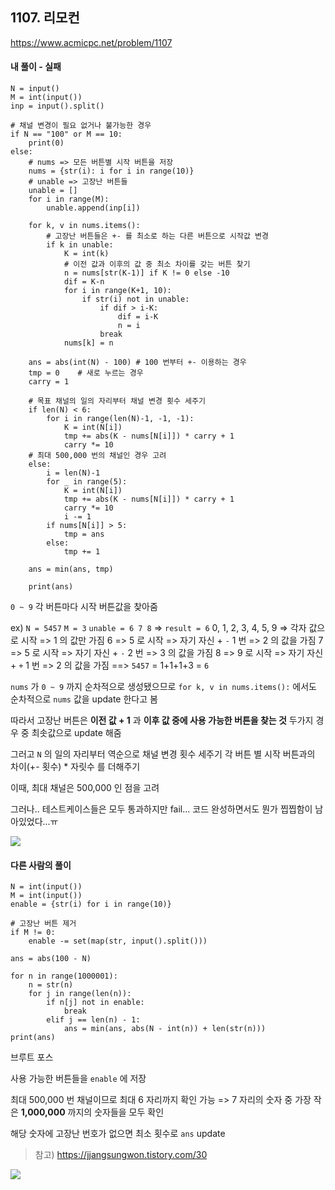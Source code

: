 ## 1107. 리모컨
https://www.acmicpc.net/problem/1107

#### 내 풀이 - 실패
```
N = input()
M = int(input())
inp = input().split()

# 채널 변경이 필요 없거나 불가능한 경우
if N == "100" or M == 10:
    print(0)
else:
    # nums => 모든 버튼별 시작 버튼을 저장
    nums = {str(i): i for i in range(10)}
    # unable => 고장난 버튼들
    unable = []
    for i in range(M):
        unable.append(inp[i])

    for k, v in nums.items():
        # 고장난 버튼들은 +- 를 최소로 하는 다른 버튼으로 시작값 변경
        if k in unable:
            K = int(k)
            # 이전 값과 이후의 값 중 최소 차이를 갖는 버튼 찾기
            n = nums[str(K-1)] if K != 0 else -10
            dif = K-n
            for i in range(K+1, 10):
                if str(i) not in unable:
                    if dif > i-K:
                        dif = i-K
                        n = i
                    break
            nums[k] = n

    ans = abs(int(N) - 100)	# 100 번부터 +- 이용하는 경우
    tmp = 0    # 새로 누르는 경우
    carry = 1
    
    # 목표 채널의 일의 자리부터 채널 변경 횟수 세주기
    if len(N) < 6:
        for i in range(len(N)-1, -1, -1):
            K = int(N[i])
            tmp += abs(K - nums[N[i]]) * carry + 1
            carry *= 10
    # 최대 500,000 번의 채널인 경우 고려
    else:
        i = len(N)-1
        for _ in range(5):
            K = int(N[i])
            tmp += abs(K - nums[N[i]]) * carry + 1
            carry *= 10
            i -= 1
        if nums[N[i]] > 5:
            tmp = ans
        else:
            tmp += 1

    ans = min(ans, tmp)

    print(ans)
```
`0 ~ 9` 각 버튼마다 시작 버튼값을 찾아줌

ex) `N = 5457` `M = 3` `unable = 6 7 8` => `result = 6`
0, 1, 2, 3, 4, 5, 9 => 각자 값으로 시작 => 1 의 값만 가짐
6 => 5 로 시작 => 자기 자신 + `-` 1 번 => 2 의 값을 가짐
7 => 5 로 시작 => 자기 자신 + `-` 2 번 => 3 의 값을 가짐
8 => 9 로 시작 => 자기 자신 + `+` 1 번 => 2 의 값을 가짐
==> `5457` = 1+1+1+3 = `6`

`nums` 가 `0 ~ 9` 까지 순차적으로 생성됐으므로
`for k, v in nums.items():` 에서도 순차적으로 `nums` 값을 update 한다고 봄

따라서 고장난 버튼은
**이전 값 + 1** 과 **이후 값 중에 사용 가능한 버튼을 찾는 것**
두가지 경우 중 최솟값으로 update 해줌

그러고 `N` 의 일의 자리부터 역순으로 채널 변경 횟수 세주기
각 버튼 별 시작 버튼과의 차이(+- 횟수) * 자릿수 를 더해주기

이때, 최대 채널은 500,000 인 점을 고려

그러나.. 테스트케이스들은 모두 통과하지만 fail...
코드 완성하면서도 뭔가 찝찝함이 남아있었다...ㅠ

![](https://images.velog.io/images/jsh5408/post/864b62a7-3abb-4711-b86a-285585ed860c/image.png)

#### 다른 사람의 풀이
```
N = int(input())
M = int(input())
enable = {str(i) for i in range(10)}

# 고장난 버튼 제거
if M != 0:
    enable -= set(map(str, input().split()))

ans = abs(100 - N)

for n in range(1000001):
    n = str(n)
    for j in range(len(n)):
        if n[j] not in enable:
            break
        elif j == len(n) - 1:
            ans = min(ans, abs(N - int(n)) + len(str(n)))
print(ans)
```
브루트 포스

사용 가능한 버튼들을 `enable` 에 저장

최대 500,000 번 채널이므로 최대 6 자리까지 확인 가능
=> 7 자리의 숫자 중 가장 작은 **1,000,000** 까지의 숫자들을 모두 확인

해당 숫자에 고장난 번호가 없으면 최소 횟수로 `ans` update

> 참고) https://jjangsungwon.tistory.com/30

![](https://images.velog.io/images/jsh5408/post/ffb9177d-b0b9-419b-938d-b9363164612e/image.png)
